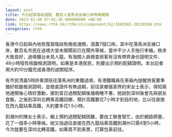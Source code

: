 ```yaml
---
layout: post
title: 今日起首階段通關　數百人落馬洲支線口岸等候開閘
date: 2023-01-08 07:01:36.000000000 +08:00
link: https://news.rthk.hk/rthk/ch/component/k2/1682965-20230108.htm
categories: rthk
---
```


香港今日起與內地恢復首階段免檢疫通關，涵蓋7個口岸。其中在落馬洲支線口岸，數百名市民在過境大堂未開閘前已在閘外等候，當中不少人手拖行李箱，秩序大致良好，過境櫃台未見人龍，有海關人員檢查旅客有沒有帶齊身份證明文件、48小時陰性核酸檢測證明，如果是本港居民，則要出示預約配額證明。本台記者用大約10分鐘完成香港的過關程序。

有市民清晨5時許乘頭班往落馬洲的東鐵過境，有港鐵職員在車廂內提醒旅客要準備好核酸檢測證明，並檢查證件有無過期，前往家鄉張家界的宋女士表示，得知兩地通關後心情好激動，搶到首日過關配額後幾晚睡不著，她說到深圳後會先與朋友食飯，之後到深圳北轉乘高鐵回鄉，預計高鐵要花7小時才到目的地，比以往直接在西九龍站乘高鐵，大約要多花1.5小時。

到潮州的陳女士表示，網上預約過關配額困難，要由工聯會幫忙，由於網路擠塞，花了一個多小時等候。她又指過往直接在西九龍站乘高鐵到潮州只需4至5小時，今次就要在深圳北轉高鐵，如果買不到車票，打算包車前往。
